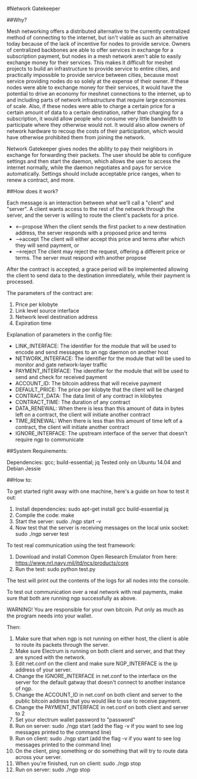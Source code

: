#Network Gatekeeper

##Why?

Mesh networking offers a distributed alternative to the currently centralized method of connecting to the internet, but isn't viable as such an alternative today because of the lack of incentive for nodes to provide service. Owners of centralized backbones are able to offer services in exchange for a subscription payment, but nodes in a mesh network aren't able to easily exchange money for their services. This makes it difficult for meshet projects to build an infrastructure to provide service to entire cities, and practically impossible to provide service between cities, because most service providing nodes do so solely at the expense of their owner. If these nodes were able to exchange money for their services, it would have the potential to drive an economy for meshnet connections to the internet, up to and including parts of network infrastructure that require large economies of scale. Also, if these nodes were able to charge a certain price for a certain amount of data to a certain destination, rather than charging for a subscription, it would allow people who consume very little bandwidth to participate where they otherwise would not. It would also allow owners of network hardware to recoup the costs of their participation, which would have otherwise prohibited them from joining the network.

Network Gatekeeper gives nodes the ability to pay their neighbors in exchange for forwarding their packets. The user should be able to configure settings and then start the daemon, which allows the user to access the internet normally, while the daemon negotiates and pays for service automatically. Settings should include acceptable price ranges, when to renew a contract, and more.

##How does it work?

Each message is an interaction between what we'll call a "client" and "server". A client wants access to the rest of the network through the server, and the server is willing to route the client's packets for a price.

* <--propose  When the client sends the first packet to a new destination address, the server responds with a proposed price and terms
* -->accept   The client will either accept this price and terms after which they will send payment, or
* -->reject   The client may reject the request, offering a different price or terms. The server must respond with another propose

After the contract is accepted, a grace period will be implemented allowing the client to send data to the destination immediately, while their payment is processed.

The parameters of the contract are:

1. Price per kilobyte
2. Link level source interface
3. Network level destination address
4. Expiration time

Explanation of parameters in the config file:

* LINK_INTERFACE: The identifier for the module that will be used to encode and send messages to an ngp daemon on another host
* NETWORK_INTERFACE: The identifier for the module that will be used to monitor and gate network-layer traffic
* PAYMENT_INTERFACE: The identifier for the module that will be used to send and check for received payment
* ACCOUNT_ID: The bitcoin address that will receive payment
* DEFAULT_PRICE: The price per kilobyte that the client will be charged
* CONTRACT_DATA: The data limit of any contract in kilobytes
* CONTRACT_TIME: The duration of any contract
* DATA_RENEWAL: When there is less than this amount of data in bytes left on a contract, the client will initiate another contract
* TIME_RENEWAL: When there is less than this amount of time left of a contract, the client will initiate another contract
* IGNORE_INTERFACE: The upstream interface of the server that doesn't require ngp to communicate

##System Requirements:

Dependencies: gcc; build-essential; jq
Tested only on Ubuntu 14.04 and Debian Jessie

##How to:

To get started right away with one machine, here's a guide on how to test it out:

1. Install dependencies: sudo apt-get install gcc build-essential jq
2. Compile the code: make
3. Start the server: sudo ./ngp start -v
4. Now test that the server is receiving messages on the local unix socket: sudo ./ngp server test

To test real communication using the test framework:

1. Download and install Common Open Research Emulator from here: https://www.nrl.navy.mil/itd/ncs/products/core
2. Run the test: sudo python test.py

The test will print out the contents of the logs for all nodes into the console.

To test out communication over a real network with real payments, make sure that both are running ngp successfully as above. 

WARNING! You are responsible for your own bitcoin. Put only as much as the program needs into your wallet.

Then:

1. Make sure that when ngp is not running on either host, the client is able to route its packets through the server.
2. Make sure Electrum is running on both client and server, and that they are synced with the network.
3. Edit net.conf on the client and make sure NGP_INTERFACE is the ip address of your server.
4. Change the IGNORE_INTERFACE in net.conf to the interface on the server for the default gatway that doesn't connect to another instance of ngp.
5. Change the ACCOUNT_ID in net.conf on both client and server to the public bitcoin address that you would like to use to receive payment.
6. Change the PAYMENT_INTERFACE in net.conf on both client and server to 2
7. Set your electrum wallet password to "password"
8. Run on server: sudo ./ngp start (add the flag -v if you want to see log messages printed to the command line)
9. Run on client: sudo ./ngp start (add the flag -v if you want to see log messages printed to the command line)
10. On the client, ping something or do something that will try to route data across your server.
11. When you're finished, run on client: sudo ./ngp stop
12. Run on server: sudo ./ngp stop



